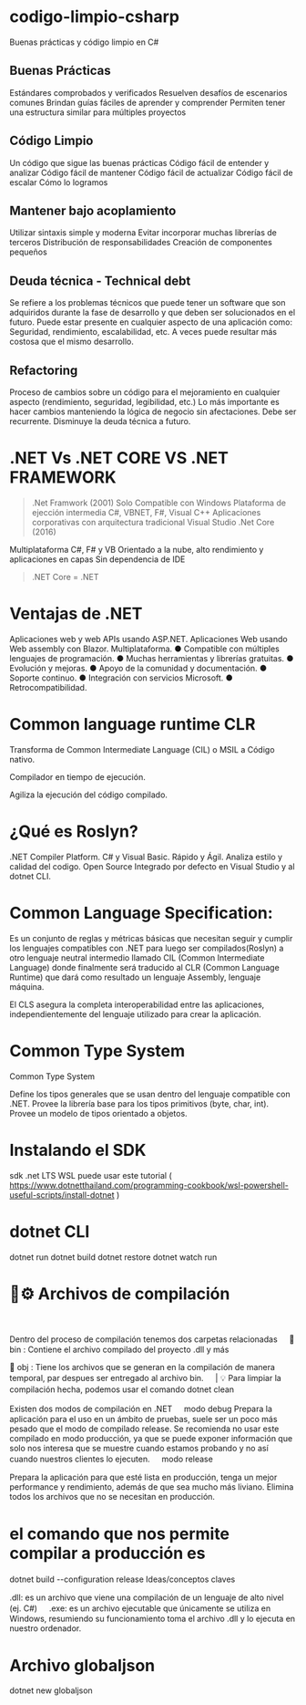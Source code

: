 # codigo-limpio-csharp
Buenas prácticas y código limpio en C#

## Buenas Prácticas

Estándares comprobados y verificados
Resuelven desafíos de escenarios comunes
Brindan guías fáciles de aprender y comprender
Permiten tener una estructura similar para múltiples proyectos
## Código Limpio

Un código que sigue las buenas prácticas
Código fácil de entender y analizar
Código fácil de mantener
Código fácil de actualizar
Código fácil de escalar
Cómo lo logramos

## Mantener bajo acoplamiento
Utilizar sintaxis simple y moderna
Evitar incorporar muchas librerías de terceros
Distribución de responsabilidades
Creación de componentes pequeños
## Deuda técnica - Technical debt

Se refiere a los problemas técnicos que puede tener un software que son adquiridos durante la fase de desarrollo y que deben ser solucionados en el futuro.
Puede estar presente en cualquier aspecto de una aplicación como: Seguridad, rendimiento, escalabilidad, etc.
A veces puede resultar más costosa que el mismo desarrollo.
## Refactoring

Proceso de cambios sobre un código para el mejoramiento en cualquier aspecto (rendimiento, seguridad, legibilidad, etc.)
Lo más importante es hacer cambios manteniendo la lógica de negocio sin afectaciones.
Debe ser recurrente.
Disminuye la deuda técnica a futuro.

# .NET Vs .NET CORE VS .NET FRAMEWORK
> .Net Framwork (2001)
Solo Compatible con Windows
Plataforma de ejección intermedia
C#, VBNET, F#, Visual C++
Aplicaciones corporativas con arquitectura tradicional
Visual Studio
> .Net Core (2016)

Multiplataforma
C#, F# y VB
Orientado a la nube, alto rendimiento y aplicaciones en capas
Sin dependencia de IDE
> .NET Core = .NET

# Ventajas de .NET
Aplicaciones web
y web APIs
usando ASP.NET.
Aplicaciones Web
usando Web
assembly con
Blazor.
Multiplataforma.
● Compatible con múltiples lenguajes de
programación.
● Muchas herramientas y librerías gratuitas. 
● Evolución y mejoras.
● Apoyo de la comunidad y documentación.
● Soporte continuo.
● Integración con servicios Microsoft.
● Retrocompatibilidad.

# Common language runtime CLR

Transforma de Common Intermediate
Language (CIL) o MSIL a Código nativo.

Compilador en tiempo de ejecución.

Agiliza la ejecución del código compilado.

# ¿Qué es Roslyn?
.NET Compiler Platform.
C# y Visual Basic.
Rápido y Ágil.
Analiza estilo y calidad del codigo.
Open Source
Integrado por defecto en Visual Studio y al dotnet CLI.

# Common Language Specification:

Es un conjunto de reglas y métricas básicas que necesitan seguir y cumplir los lenguajes compatibles con .NET para luego ser compilados(Roslyn) a otro lenguaje neutral intermedio llamado CIL (Common Intermediate Language) donde finalmente será traducido al CLR (Common Language Runtime) que dará como resultado un lenguaje Assembly, lenguaje máquina.

El CLS asegura la completa interoperabilidad entre las aplicaciones, independientemente del lenguaje utilizado para crear la aplicación.

# Common Type System
Common Type System

Define los tipos generales que se usan dentro del lenguaje compatible con .NET.
Provee la librería base para los tipos primitivos (byte, char, int).
Provee un modelo de tipos orientado a objetos.

# Instalando el SDK
sdk .net LTS
WSL puede usar este tutorial
( https://www.dotnetthailand.com/programming-cookbook/wsl-powershell-useful-scripts/install-dotnet )

# dotnet CLI
dotnet run 
dotnet build
dotnet restore
dotnet watch run 

# 📁⚙ Archivos de compilación
ㅤ

Dentro del proceso de compilación tenemos dos carpetas relacionadas
ㅤ
📁 bin : Contiene el archivo compilado del proyecto .dll y más

📁 obj : Tiene los archivos que se generan en la compilación de manera temporal, par despues ser entregado al archivo bin.
ㅤ
| 💡 Para limpiar la compilación hecha, podemos usar el comando dotnet clean
ㅤ

Existen dos modos de compilación en .NET
ㅤ
modo debug
Prepara la aplicación para el uso en un ámbito de pruebas, suele ser un poco más pesado que el modo de compilado release. Se recomienda no usar este compilado en modo producción, ya que se puede exponer información que solo nos interesa que se muestre cuando estamos probando y no así cuando nuestros clientes lo ejecuten.
ㅤ
modo release

Prepara la aplicación para que esté lista en producción, tenga un mejor performance y rendimiento, además de que sea mucho más liviano. Elimina todos los archivos que no se necesitan en producción.

# el comando que nos permite compilar a producción es
dotnet build --configuration release
Ideas/conceptos claves
ㅤ

.dll: es un archivo que viene una compilación de un lenguaje de alto nivel (ej. C#)
ㅤ
.exe: es un archivo ejecutable que únicamente se utiliza en Windows, resumiendo su funcionamiento toma el archivo .dll y lo ejecuta en nuestro ordenador.

# Archivo globaljson
dotnet new globaljson


